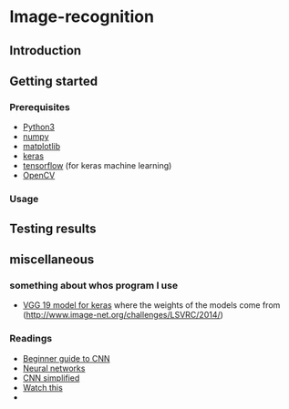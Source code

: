 # Image-recognition

## Introduction

## Getting started

### Prerequisites

+ [Python3](https://www.python.org/download/releases/3.0/)
+ [numpy](http://www.numpy.org/)
+ [matplotlib](http://matplotlib.org/)
+ [keras](http://machinelearningmastery.com/handwritten-digit-recognition-using-convolutional-neural-networks-python-keras/)
+ [tensorflow](https://www.tensorflow.org/) (for keras machine learning)
+ [OpenCV](http://docs.opencv.org/2.4/doc/tutorials/introduction/linux_install/linux_install.html)

### Usage

## Testing results

## miscellaneous

### something about whos program I use

+ [VGG 19 model for keras](https://gist.github.com/baraldilorenzo/8d096f48a1be4a2d660d#file-vgg-19_keras-py)
where the weights of the models come from (http://www.image-net.org/challenges/LSVRC/2014/)

### Readings
+ [Beginner guide to CNN](https://adeshpande3.github.io/A-Beginner's-Guide-To-Understanding-Convolutional-Neural-Networks/)
+ [Neural networks](http://neuralnetworksanddeeplearning.com/chap1.html)
+ [CNN simplified](http://www.robots.ox.ac.uk/~vgg/practicals/cnn/#part-3-learning-a-tiny-cnn)
+ [Watch this](https://www.youtube.com/watch?v=AgkfIQ4IGaM)
+
